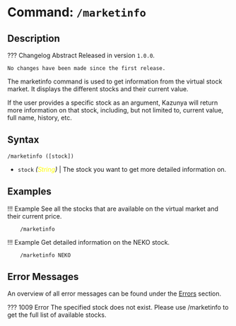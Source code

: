 # **Command:** `/marketinfo`

## **Description**

??? Changelog Abstract
    Released in version `1.0.0`.

    No changes have been made since the first release.

The marketinfo command is used to get information from the virtual stock market. It displays the different stocks and their current value.

If the user provides a specific stock as an argument, Kazunya will return more information on that stock, including, but not limited to, current value, full name, history, etc.

## **Syntax**

    /marketinfo ([stock])

- `stock` *(<span style="color:yellow">String</span>)* | The stock you want to get more detailed information on.

## **Examples**

!!! Example
    See all the stocks that are available on the virtual market and their current price.

        /marketinfo
        
!!! Example
    Get detailed information on the NEKO stock.

        /marketinfo NEKO

## **Error Messages**

An overview of all error messages can be found under the <a href=„/errors/„>Errors</a> section.

??? 1009 Error
    The specified stock does not exist. Please use /marketinfo to get the full list of available stocks.